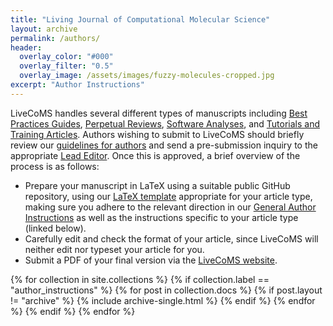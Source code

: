 ```yaml
---
title: "Living Journal of Computational Molecular Science"
layout: archive
permalink: /authors/
header:
  overlay_color: "#000"
  overlay_filter: "0.5"
  overlay_image: /assets/images/fuzzy-molecules-cropped.jpg
excerpt: "Author Instructions"
---
```


LiveCoMS handles several different types of manuscripts including [Best Practices Guides](https://livecomsjournal.github.io/authors/best_practices/), [Perpetual Reviews](https://livecomsjournal.github.io/authors/perpetual_reviews/), [Software Analyses](https://livecomsjournal.github.io/authors/software_analyses/), and [Tutorials and Training Articles](https://livecomsjournal.github.io/authors/tutorials/).
Authors wishing to submit to LiveCoMS should briefly review our [guidelines for authors](https://livecomsjournal.github.io/authors/policies/) and send a pre-submission inquiry to the appropriate [Lead Editor](https://www.livecomsjournal.org/index.php/livecoms/about/editorialTeam).
Once this is approved, a brief overview of the process is as follows:
- Prepare your manuscript in LaTeX using a suitable public GitHub repository, using our [LaTeX template](https://github.com/livecomsjournal/article_templates) appropriate for your article type, making sure you adhere to the relevant direction in our [General Author Instructions](https://livecomsjournal.github.io/authors/policies/) as well as the instructions specific to your article type (linked below).
- Carefully edit and check the format of your article, since LiveCoMS will neither edit nor typeset your article for you.
- Submit a PDF of your final version via the [LiveCoMS website](livecomsjournal.org).

{% for collection in site.collections %}
  {% if collection.label == "author_instructions" %}
    {% for post in collection.docs %}
	  {% if post.layout != "archive" %}
        {% include archive-single.html %}
	  {% endif %}
    {% endfor %}
  {% endif %}
{% endfor %}
